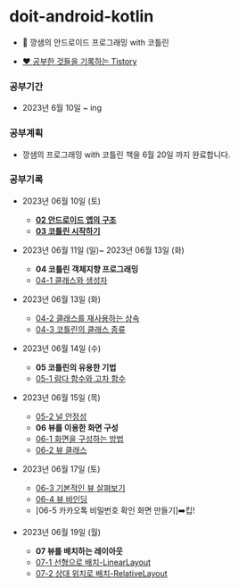 # doit-android-kotlin
 - 🌈 깡샘의 안드로이드 프로그래밍 with 코틀린

 - [❤️ 공부한 것들을 기록하는 Tistory](https://dreaminsweetpotato.tistory.com)

### 공부기간
 * 2023년 6월 10일 ~ ing

### 공부계획
 * 깡샘의 프로그래밍 with 코틀린 책을 6월 20일 까지 완료합니다.


### 공부기록 
 * 2023년 06월 10일 (토) 
    * **[02 안드로이드 앱의 구조](https://dreaminsweetpotato.tistory.com/28)**
    * **[03 코틀린 시작하기](https://dreaminsweetpotato.tistory.com/29)**

 * 2023년 06월 11일 (일)~ 2023년 06월 13일 (화)
    * **04 코틀린 객체지향 프로그래밍**
    * [04-1 클래스와 생성자](https://dreaminsweetpotato.tistory.com/30)
 * 2023년 06월 13일 (화)
    * [04-2 클래스를 재사용하는 상속](https://dreaminsweetpotato.tistory.com/31)
    * [04-3 코틀린의 클래스 종류](https://dreaminsweetpotato.tistory.com/32)
 * 2023년 06월 14일 (수)
    * **05 코틀린의 유용한 기법**
    * [05-1 람다 함수와 고차 함수](https://dreaminsweetpotato.tistory.com/manage/posts/33)
 * 2023년 06월 15일 (목)
    * [05-2 널 안정성](https://dreaminsweetpotato.tistory.com/34)
    * **06 뷰를 이용한 화면 구성**
    * [06-1 화면을 구성하는 방법](https://dreaminsweetpotato.tistory.com/35)
    * [06-2 뷰 클래스](https://dreaminsweetpotato.tistory.com/36)
 * 2023년 06월 17일 (토)
    * [06-3 기본적인 뷰 살펴보기](https://dreaminsweetpotato.tistory.com/37)
    * [06-4 뷰 바인딩](https://dreaminsweetpotato.tistory.com/38)
    * [06-5 카카오톡 비밀번호 확인 화면 만들기]➡️킵!
 * 2023년 06월 19일 (월)
    * **07 뷰를 배치하는 레이아웃**
    * [07-1 선형으로 배치-LinearLayout](https://dreaminsweetpotato.tistory.com/39)
    * [07-2 상대 위치로 배치-RelativeLayout](https://dreaminsweetpotato.tistory.com/40)
    
